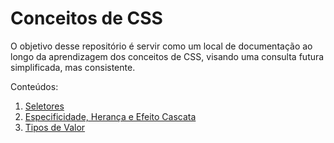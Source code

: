 # Conceitos de CSS

O objetivo desse repositório é servir como um local de documentação ao longo da aprendizagem dos conceitos de CSS, visando uma consulta futura simplificada, mas consistente.

Conteúdos:

1. [Seletores](./1_SELECTORS/seletores.md)
2. [Especificidade, Herança e Efeito Cascata](./2_SPECIFICITY/especificidade.md)
3. [Tipos de Valor](./3_VALUES/values.md)
